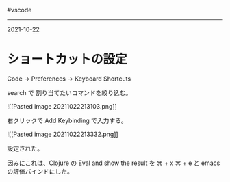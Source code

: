 #vscode

---
2021-10-22

# ショートカットの設定

Code -> Preferences -> Keyboard Shortcuts 

search で 割り当てたいコマンドを絞り込む。

![[Pasted image 20211022213103.png]]

右クリックで Add Keybinding で入力する。

![[Pasted image 20211022213332.png]]

設定された。

因みにこれは、Clojure の Eval and show the result を ⌘ + x ⌘ + e  と emacs の評価バインドにした。

